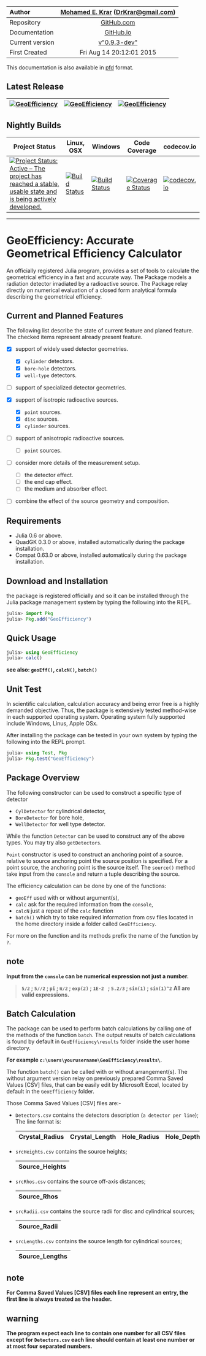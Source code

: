 Author | [Mohamed E. Krar](https://www.researchgate.net/profile/Mohamed_Krar3) (DrKrar@gmail.com)
:----|:----: 
Repository | [GitHub.com](https://github.com/DrKrar/GeoEfficiency.jl/)
Documentation |  [GitHub.io](GeoEfficiency.GitHub.io/index.html)
Current version | [v"0.9.3-dev"](https://github.com/DrKrar/GeoEfficiency.jl)
First Created | Fri Aug 14 20:12:01 2015

This documentation is also available in [pfd](GeoEfficiency.GitHub.io/pdf/GeoEfficiency.pdf) format.

## Latest Release 
[![GeoEfficiency](http://pkg.julialang.org/badges/GeoEfficiency_0.4.svg)](http://pkg.julialang.org/?pkg=GeoEfficiency)  | [![GeoEfficiency](http://pkg.julialang.org/badges/GeoEfficiency_0.5.svg)](http://pkg.julialang.org/?pkg=GeoEfficiency)  | [![GeoEfficiency](http://pkg.julialang.org/badges/GeoEfficiency_0.6.svg)](http://pkg.julialang.org/?pkg=GeoEfficiency) 
----|----|----

## Nightly Builds

Project Status | Linux, OSX | Windows | Code Coverage | codecov.io
----|----|----|----|----
[![Project Status: Active – The project has reached a stable, usable state and is being actively developed.](http://www.repostatus.org/badges/latest/active.svg)](http://www.repostatus.org/#active) | [![Build Status](https://travis-ci.org/DrKrar/GeoEfficiency.jl.svg)](https://travis-ci.org/DrKrar/GeoEfficiency.jl) | [![Build Status](https://ci.appveyor.com/api/projects/status/ew595nn4njmm4dbl?svg=true)](https://ci.appveyor.com/project/DrKrar/GeoEfficiency-jl) | [![Coverage Status](https://coveralls.io/repos/github/DrKrar/GeoEfficiency.jl/badge.svg?branch=master)](https://coveralls.io/github/DrKrar/GeoEfficiency.jl?branch=master) | [![codecov.io](http://codecov.io/github/DrKrar/GeoEfficiency.jl/coverage.svg?branch=master)](http://codecov.io/github/DrKrar/GeoEfficiency.jl?branch=master)

---

# GeoEfficiency: Accurate Geometrical Efficiency Calculator

An officially registered Julia program, provides a set of tools to calculate the geometrical efficiency in a fast and accurate way. 
The Package models a radiation detector irradiated by a radioactive source. 
The Package relay directly on numerical evaluation of a closed form analytical formula describing the geometrical efficiency.

## Current and Planned Features
The following list describe the state of current feature and planed feature. 
The checked items represent already present feature.

 - [x] support of widely used detector geometries.
      - [x] `cylinder` detectors.
      - [x] `bore-hole` detectors.
      - [x] `well-type` detectors.
     
 - [ ] support of specialized detector geometries.
 
 - [x] support of isotropic radioactive sources.
      - [x] `point` sources.
      - [x] `disc` sources.
      - [x] `cylinder` sources.

 - [ ] support of anisotropic radioactive sources.
      - [ ] `point` sources.
     
 - [ ] consider more details of the measurement setup.
      - [ ] the detector effect.
      - [ ] the end cap effect.
      - [ ] the medium and absorber effect.
      
 - [ ] combine the effect of the source geometry and composition. 

## Requirements
 *  Julia 0.6 or above.
 *  QuadGK 0.3.0 or above, installed automatically during the package installation.
 *  Compat 0.63.0 or above, installed automatically during the package installation.
 
## Download and Installation
the package is registered officially and so it can be installed through the Julia package management  system by typing the following into the REPL.

```julia
julia> import Pkg
julia> Pkg.add("GeoEfficiency") 
```

## Quick Usage
```julia
julia> using GeoEfficiency
julia> calc()
```
**see also: `geoEff()`, `calcN()`, `batch()`**

## Unit Test
In scientific calculation, calculation accuracy and being error free is a highly demanded objective.
Thus, the package is extensively tested method-wise in each supported operating system.
Operating system fully supported include Windows, Linus, Apple OSx.

After installing the package can be tested in your own system by typing the following into the REPL prompt.
```julia
julia> using Test, Pkg
julia> Pkg.test("GeoEfficiency") 
```

## Package Overview
The following constructor can be used to construct a specific type of detector 
 *  `CylDetector` for cylindrical detector, 
 *  `BoreDetector` for bore hole, 
 *  `WellDetector` for well type detector.

 While the function `Detector` can be used to construct any of the above types. You may try also `getDetectors`.

`Point` constructor is used to construct an anchoring point of a source. relative to source anchoring point the source position is specified.
For a point source, the anchoring point is the source itself. 
The `source()` method take input from the `console` and return a tuple describing the source.

The efficiency calculation can be done by one of the functions: 
*  `geoEff` used with or without argument(s), 
*  `calc` ask for the required information from the `console`, 
*  `calcN` just a repeat of the `calc` function 
*  `batch()` which try to take required information from csv files located in 
   the home directory inside a folder called `GeoEfficiency`.
 
For more on the function and its methods prefix the name of the function by `?`.

## note
**Input from the `console` can be numerical expression not just a number.**
   
   > **``5/2`` ; ``5//2`` ; ``pi`` ; ``π/2`` ; ``exp(2)`` ; ``1E-2 `` ; ``5.2/3`` ; ``sin(1)`` ;  ``sin(1)^2``**
   > **All are valid expressions.**
     
## Batch Calculation
The package can be used to perform batch calculations by calling one of the 
methods of the function `batch`. The output results of batch calculations is 
found by default in `GeoEfficiency\results` folder inside the user home directory.

**For example  `c:\users\yourusername\GeoEfficiency\results\`**.

The function `batch()` can be called with or without arrangement(s). 
The without argument version relay on previously prepared Comma Saved  Values 
[CSV] files, that can be easily edit by Microsoft Excel, located by default 
in the ``GeoEfficiency`` folder.

Those Comma Saved  Values [CSV] files are:-
    
*  `Detectors.csv` contains the detectors description (`a detector per line`); The line format is: 
     
    Crystal_Radius | Crystal_Length | Hole_Radius | Hole_Depth |
    ---------------| ---------------|-------------|----------- |

*  `srcHeights.csv` contains the source heights; 
     
    Source_Heights | 
    ---------------|

*  `srcRhos.csv` contains the source off-axis distances;                        
     
    Source_Rhos | 
    ------------|

*  `srcRadii.csv` contains the source radii for disc and cylindrical sources;             
     
    Source_Radii| 
    ------------|

*  `srcLengths.csv` contains the source length for cylindrical sources;    
     
    Source_Lengths| 
    --------------|

## note
**For Comma Saved Values [CSV] files each line represent an entry, the first line is always treated as the header.**
      
## warning
**The program expect each line to contain one number for all CSV files except for ``Detectors.csv`` each line should contain at least one number or at most four separated numbers.**
